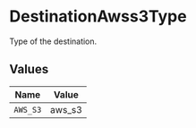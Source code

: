 # DestinationAwss3Type

Type of the destination.


## Values

| Name     | Value    |
| -------- | -------- |
| `AWS_S3` | aws_s3   |